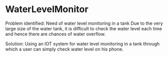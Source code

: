 # WaterLevelMonitor
Problem identified: Need of water level monitoring in a tank
Due to the very large size of the water tank, it is difficult to check the water level each time and hence there are chances of water overflow.


Solution: 
Using an IOT system for water level monitoring in a tank through which a user can simply check water level on his phone. 


